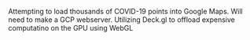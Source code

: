 Attempting to load thousands of COVID-19 points into Google Maps. Will need to make a GCP webserver. Utilizing Deck.gl to offload expensive computatino on the GPU using WebGL
